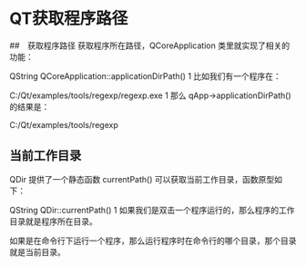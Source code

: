 # QT获取程序路径
##　获取程序路径
获取程序所在路径，QCoreApplication 类里就实现了相关的功能：

QString QCoreApplication::applicationDirPath()
1
比如我们有一个程序在：

C:/Qt/examples/tools/regexp/regexp.exe
1
那么 qApp->applicationDirPath() 的结果是：

C:/Qt/examples/tools/regexp

## 当前工作目录
QDir 提供了一个静态函数 currentPath() 可以获取当前工作目录，函数原型如下：

QString QDir::currentPath()
1
如果我们是双击一个程序运行的，那么程序的工作目录就是程序所在目录。

如果是在命令行下运行一个程序，那么运行程序时在命令行的哪个目录，那个目录就是当前目录。